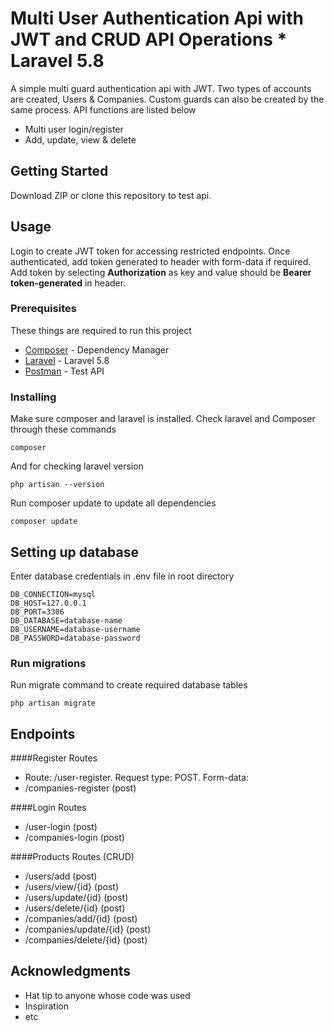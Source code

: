 # Multi User Authentication Api with JWT and CRUD API Operations * Laravel 5.8

A simple multi guard authentication api with JWT. Two types of accounts are created, Users & Companies. Custom guards can also be created by the same process. API functions are listed below

* Multi user login/register
* Add, update, view & delete

## Getting Started

Download ZIP or clone this repository to test api.

## Usage

Login to create JWT token for accessing restricted endpoints. Once authenticated, add token generated to header with form-data if required. Add token by selecting **Authorization** as key and value should be **Bearer token-generated** in header.

### Prerequisites

These things are required to run this project

* [Composer](https://getcomposer.org/) - Dependency Manager
* [Laravel](https://laravel.com/docs/5.8) - Laravel 5.8
* [Postman](https://www.getpostman.com/downloads/) - Test API

### Installing

Make sure composer and laravel is installed. Check laravel and Composer through these commands

```
composer
```

And for checking laravel version

```
php artisan --version
```

Run composer update to update all dependencies
```
composer update
```

## Setting up database

Enter database credentials in .env file in root directory

```
DB_CONNECTION=mysql
DB_HOST=127.0.0.1
DB_PORT=3306
DB_DATABASE=database-name
DB_USERNAME=database-username
DB_PASSWORD=database-password
```


### Run migrations

Run migrate command to create required database tables

```
php artisan migrate
```

## Endpoints

####Register Routes
* Route: /user-register. Request type: POST. Form-data: 
* /companies-register (post)

####Login Routes
* /user-login (post)
* /companies-login (post)

####Products Routes (CRUD)
* /users/add (post)
* /users/view/{id} (post)
* /users/update/{id} (post)
* /users/delete/{id} (post)
* /companies/add/{id} (post)
* /companies/update/{id} (post)
* /companies/delete/{id} (post)


## Acknowledgments

* Hat tip to anyone whose code was used
* Inspiration
* etc

